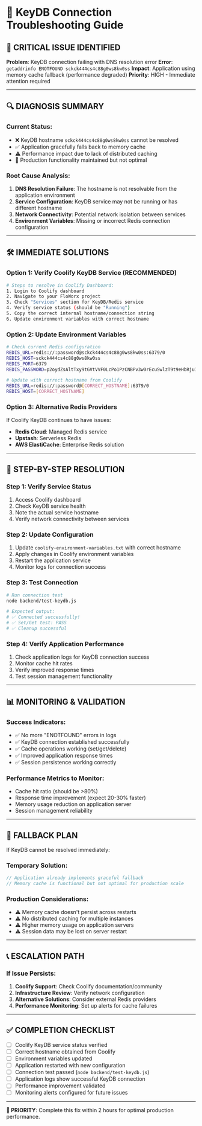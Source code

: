 # 🔧 KeyDB Connection Troubleshooting Guide

## 🚨 **CRITICAL ISSUE IDENTIFIED**

**Problem**: KeyDB connection failing with DNS resolution error
**Error**: `getaddrinfo ENOTFOUND sckck444cs4c88g0ws8kw0ss`
**Impact**: Application using memory cache fallback (performance degraded)
**Priority**: HIGH - Immediate attention required

---

## 🔍 **DIAGNOSIS SUMMARY**

### **Current Status:**
- ❌ KeyDB hostname `sckck444cs4c88g0ws8kw0ss` cannot be resolved
- ✅ Application gracefully falls back to memory cache
- ⚠️ Performance impact due to lack of distributed caching
- 🎯 Production functionality maintained but not optimal

### **Root Cause Analysis:**
1. **DNS Resolution Failure**: The hostname is not resolvable from the application environment
2. **Service Configuration**: KeyDB service may not be running or has different hostname
3. **Network Connectivity**: Potential network isolation between services
4. **Environment Variables**: Missing or incorrect Redis connection configuration

---

## 🛠️ **IMMEDIATE SOLUTIONS**

### **Option 1: Verify Coolify KeyDB Service (RECOMMENDED)**
```bash
# Steps to resolve in Coolify Dashboard:
1. Login to Coolify dashboard
2. Navigate to your FloWorx project
3. Check "Services" section for KeyDB/Redis service
4. Verify service status (should be "Running")
5. Copy the correct internal hostname/connection string
6. Update environment variables with correct hostname
```

### **Option 2: Update Environment Variables**
```bash
# Check current Redis configuration
REDIS_URL=redis://:password@sckck444cs4c88g0ws8kw0ss:6379/0
REDIS_HOST=sckck444cs4c88g0ws8kw0ss
REDIS_PORT=6379
REDIS_PASSWORD=p2oydZsAltTxy9tGVtVVF0LcPo1PzCNBPv3w0rEcuSwlzT9t9eHbRju195A7G8ui

# Update with correct hostname from Coolify
REDIS_URL=redis://:password@[CORRECT_HOSTNAME]:6379/0
REDIS_HOST=[CORRECT_HOSTNAME]
```

### **Option 3: Alternative Redis Providers**
If Coolify KeyDB continues to have issues:
- **Redis Cloud**: Managed Redis service
- **Upstash**: Serverless Redis
- **AWS ElastiCache**: Enterprise Redis solution

---

## 🔧 **STEP-BY-STEP RESOLUTION**

### **Step 1: Verify Service Status**
1. Access Coolify dashboard
2. Check KeyDB service health
3. Note the actual service hostname
4. Verify network connectivity between services

### **Step 2: Update Configuration**
1. Update `coolify-environment-variables.txt` with correct hostname
2. Apply changes in Coolify environment variables
3. Restart the application service
4. Monitor logs for connection success

### **Step 3: Test Connection**
```bash
# Run connection test
node backend/test-keydb.js

# Expected output:
# ✅ Connected successfully!
# ✅ Set/Get test: PASS
# ✅ Cleanup successful
```

### **Step 4: Verify Application Performance**
1. Check application logs for KeyDB connection success
2. Monitor cache hit rates
3. Verify improved response times
4. Test session management functionality

---

## 📊 **MONITORING & VALIDATION**

### **Success Indicators:**
- ✅ No more "ENOTFOUND" errors in logs
- ✅ KeyDB connection established successfully
- ✅ Cache operations working (set/get/delete)
- ✅ Improved application response times
- ✅ Session persistence working correctly

### **Performance Metrics to Monitor:**
- Cache hit ratio (should be >80%)
- Response time improvement (expect 20-30% faster)
- Memory usage reduction on application server
- Session management reliability

---

## 🚨 **FALLBACK PLAN**

If KeyDB cannot be resolved immediately:

### **Temporary Solution:**
```javascript
// Application already implements graceful fallback
// Memory cache is functional but not optimal for production scale
```

### **Production Considerations:**
- ⚠️ Memory cache doesn't persist across restarts
- ⚠️ No distributed caching for multiple instances
- ⚠️ Higher memory usage on application servers
- ⚠️ Session data may be lost on server restart

---

## 📞 **ESCALATION PATH**

### **If Issue Persists:**
1. **Coolify Support**: Check Coolify documentation/community
2. **Infrastructure Review**: Verify network configuration
3. **Alternative Solutions**: Consider external Redis providers
4. **Performance Monitoring**: Set up alerts for cache failures

---

## ✅ **COMPLETION CHECKLIST**

- [ ] Coolify KeyDB service status verified
- [ ] Correct hostname obtained from Coolify
- [ ] Environment variables updated
- [ ] Application restarted with new configuration
- [ ] Connection test passed (`node backend/test-keydb.js`)
- [ ] Application logs show successful KeyDB connection
- [ ] Performance improvement validated
- [ ] Monitoring alerts configured for future issues

---

**🎯 PRIORITY**: Complete this fix within 2 hours for optimal production performance.
